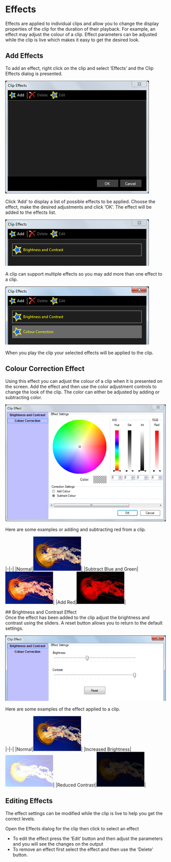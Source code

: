 # Effects

Effects are applied to individual clips and allow you to change the display properties of the clip for the duration of their playback. For example, an effect may adjust the colour of a clip. Effect parameters can be adjusted while the clip is live which makes it easy to get the desired look.

## Add Effects
To add an effect, right click on the clip and select ‘Effects’ and the Clip Effects dialog is presented.

![](../../images/clip-effects.png)

Click ‘Add’ to display a list of possible effects to be applied. Choose the effect, make the desired adjustments and click ‘OK’. The effect will be added to the effects list.

![](../../images/clip-effects-list1.png)

A clip can support multiple effects so you may add more than one effect to a clip.

![](../../images/clip-effects-list2.png)

When you play the clip your selected effects will be applied to the clip. 

## Colour Correction Effect  
Using this effect you can adjust the colour of a clip when it is presented on the screen. Add the effect and then use the color adjustment controls to change the look of the clip. The color can either be adjusted by adding or subtracting color.

![](../../images/clip-effects-colour.png)  

Here are some examples or adding and subtracting red from a clip.

|-|-|
|Normal|![](../../images/img_35.jpg)|
|Subtract Blue and Green|![](../../images/img_37.jpg)|
|Add Red|![](../../images/img_36.jpg)|

## Brightness and Contrast Effect  
Once the effect has been added to the clip adjust the brightness and contrast using the sliders. A reset button allows you to return to the default settings. 

![](../../images/clip-effects-brightness.png)

Here are some examples of the effect applied to a clip.

|-|-|
|Normal|![](../../images/img_39.jpg)|
|Increased Brightness|![](../../images/img_40.jpg)|
|Reduced Contrast|![](../../images/img_41.jpg)|

## Editing Effects
The effect settings can be modified while the clip is live to help you get the correct levels. 

Open the Effects dialog for the clip then click to select an effect
- To edit the effect press the ‘Edit’ button and then adjust the parameters and you will see the changes on the output
- To remove an effect first select the effect and then use the ‘Delete’ button.
